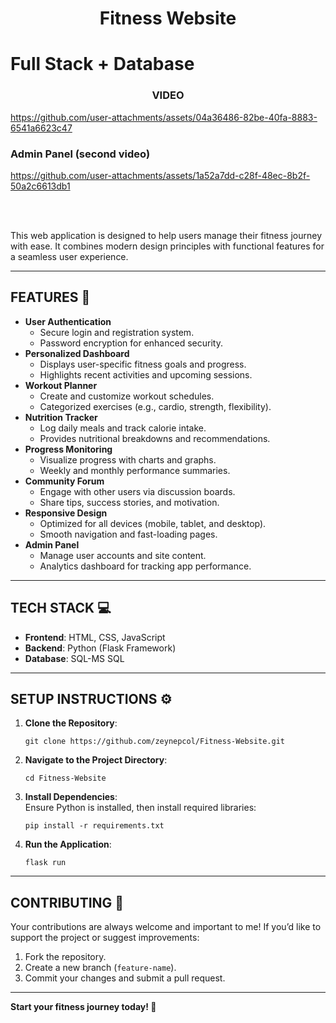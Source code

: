<h1 align="center">Fitness Website</h1>
<h1 align="left">Full Stack + Database</h1>


<h3 align="center">VIDEO</h3>



https://github.com/user-attachments/assets/04a36486-82be-40fa-8883-6541a6623c47



<h3 align="left">Admin Panel (second video)</h3>



https://github.com/user-attachments/assets/1a52a7dd-c28f-48ec-8b2f-50a2c6613db1

<br></br>

  <p>This web application is designed to help users manage their fitness journey with ease. It combines modern design principles with functional features for a seamless user experience.</p>

  <hr>

  <h2>FEATURES 🚀</h2>
  <ul>
    <li><strong>User Authentication</strong>
      <ul>
        <li>Secure login and registration system.</li>
        <li>Password encryption for enhanced security.</li>
      </ul>
    </li>
    <li><strong>Personalized Dashboard</strong>
      <ul>
        <li>Displays user-specific fitness goals and progress.</li>
        <li>Highlights recent activities and upcoming sessions.</li>
      </ul>
    </li>
    <li><strong>Workout Planner</strong>
      <ul>
        <li>Create and customize workout schedules.</li>
        <li>Categorized exercises (e.g., cardio, strength, flexibility).</li>
      </ul>
    </li>
    <li><strong>Nutrition Tracker</strong>
      <ul>
        <li>Log daily meals and track calorie intake.</li>
        <li>Provides nutritional breakdowns and recommendations.</li>
      </ul>
    </li>
    <li><strong>Progress Monitoring</strong>
      <ul>
        <li>Visualize progress with charts and graphs.</li>
        <li>Weekly and monthly performance summaries.</li>
      </ul>
    </li>
    <li><strong>Community Forum</strong>
      <ul>
        <li>Engage with other users via discussion boards.</li>
        <li>Share tips, success stories, and motivation.</li>
      </ul>
    </li>
    <li><strong>Responsive Design</strong>
      <ul>
        <li>Optimized for all devices (mobile, tablet, and desktop).</li>
        <li>Smooth navigation and fast-loading pages.</li>
      </ul>
    </li>
    <li><strong>Admin Panel</strong>
      <ul>
        <li>Manage user accounts and site content.</li>
        <li>Analytics dashboard for tracking app performance.</li>
      </ul>
    </li>
  </ul>

  <hr>

  <h2>TECH STACK 💻</h2>
  <ul>
    <li><strong>Frontend</strong>: HTML, CSS, JavaScript</li>
    <li><strong>Backend</strong>: Python (Flask Framework)</li>
    <li><strong>Database</strong>: SQL-MS SQL</li>
  </ul>

  <hr>

  <h2>SETUP INSTRUCTIONS ⚙️</h2>
  <ol>
    <li><strong>Clone the Repository</strong>:
      <pre><code>git clone https://github.com/zeynepcol/Fitness-Website.git</code></pre>
    </li>
    <li><strong>Navigate to the Project Directory</strong>:
      <pre><code>cd Fitness-Website</code></pre>
    </li>
    <li><strong>Install Dependencies</strong>:<br>
      Ensure Python is installed, then install required libraries:
      <pre><code>pip install -r requirements.txt</code></pre>
    </li>
    <li><strong>Run the Application</strong>:
      <pre><code>flask run</code></pre>
    </li>
  </ol>

  <hr>

  <h2>CONTRIBUTING 🤝</h2>
<p>Your contributions are always welcome and important to me! If you’d like to support the project or suggest improvements:</p>
  <ol>
    <li>Fork the repository.</li>
    <li>Create a new branch (<code>feature-name</code>).</li>
    <li>Commit your changes and submit a pull request.</li>
  </ol>

  <hr>


  <p><strong>Start your fitness journey today! 💪</strong></p>
</body>
</html>

